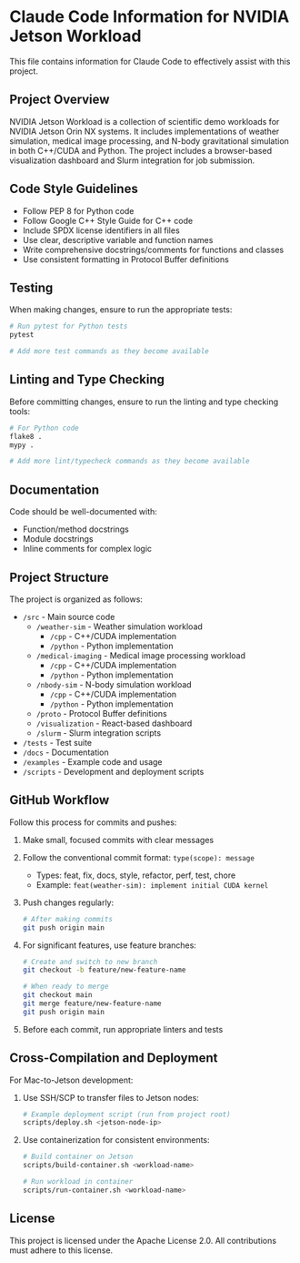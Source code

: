 # Claude Code Information for NVIDIA Jetson Workload

<!-- SPDX-License-Identifier: Apache-2.0 -->
<!-- Copyright 2024 nvidia-jetson-workload contributors -->

This file contains information for Claude Code to effectively assist with this project.

## Project Overview

NVIDIA Jetson Workload is a collection of scientific demo workloads for NVIDIA Jetson Orin NX systems. It includes implementations of weather simulation, medical image processing, and N-body gravitational simulation in both C++/CUDA and Python. The project includes a browser-based visualization dashboard and Slurm integration for job submission.

## Code Style Guidelines

- Follow PEP 8 for Python code
- Follow Google C++ Style Guide for C++ code
- Include SPDX license identifiers in all files
- Use clear, descriptive variable and function names
- Write comprehensive docstrings/comments for functions and classes
- Use consistent formatting in Protocol Buffer definitions

## Testing

When making changes, ensure to run the appropriate tests:

```bash
# Run pytest for Python tests
pytest

# Add more test commands as they become available
```

## Linting and Type Checking

Before committing changes, ensure to run the linting and type checking tools:

```bash
# For Python code
flake8 .
mypy .

# Add more lint/typecheck commands as they become available
```

## Documentation

Code should be well-documented with:
- Function/method docstrings
- Module docstrings
- Inline comments for complex logic

## Project Structure

The project is organized as follows:
- `/src` - Main source code
  - `/weather-sim` - Weather simulation workload
    - `/cpp` - C++/CUDA implementation
    - `/python` - Python implementation
  - `/medical-imaging` - Medical image processing workload
    - `/cpp` - C++/CUDA implementation
    - `/python` - Python implementation
  - `/nbody-sim` - N-body simulation workload
    - `/cpp` - C++/CUDA implementation
    - `/python` - Python implementation
  - `/proto` - Protocol Buffer definitions
  - `/visualization` - React-based dashboard
  - `/slurm` - Slurm integration scripts
- `/tests` - Test suite
- `/docs` - Documentation
- `/examples` - Example code and usage
- `/scripts` - Development and deployment scripts

## GitHub Workflow

Follow this process for commits and pushes:

1. Make small, focused commits with clear messages
2. Follow the conventional commit format: `type(scope): message`
   - Types: feat, fix, docs, style, refactor, perf, test, chore
   - Example: `feat(weather-sim): implement initial CUDA kernel`

3. Push changes regularly:
   ```bash
   # After making commits
   git push origin main
   ```

4. For significant features, use feature branches:
   ```bash
   # Create and switch to new branch
   git checkout -b feature/new-feature-name
   
   # When ready to merge
   git checkout main
   git merge feature/new-feature-name
   git push origin main
   ```

5. Before each commit, run appropriate linters and tests

## Cross-Compilation and Deployment

For Mac-to-Jetson development:

1. Use SSH/SCP to transfer files to Jetson nodes:
   ```bash
   # Example deployment script (run from project root)
   scripts/deploy.sh <jetson-node-ip>
   ```

2. Use containerization for consistent environments:
   ```bash
   # Build container on Jetson
   scripts/build-container.sh <workload-name>
   
   # Run workload in container
   scripts/run-container.sh <workload-name>
   ```

## License

This project is licensed under the Apache License 2.0. All contributions must adhere to this license.